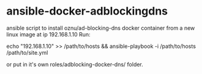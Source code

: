 # ansible-docker-adblockingdns
ansible script to install oznu/ad-blocking-dns docker container from a new linux image at ip 192.168.1.10
Run: 

echo "192.168.1.10" >> /path/to/hosts && ansible-playbook -i /path/to/hosts /path/to/site.yml

or put in it's own roles/adblocking-docker-dns/ folder.
